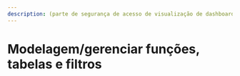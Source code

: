 ```yaml
---
description: (parte de segurança de acesso de visualização de dashboard)
---
```


# Modelagem/gerenciar funções, tabelas e filtros


